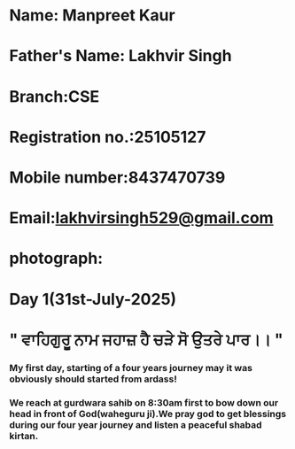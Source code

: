 # Name: Manpreet Kaur
# Father's Name: Lakhvir Singh 
# Branch:CSE
# Registration no.:25105127
# Mobile number:8437470739
# Email:lakhvirsingh529@gmail.com
# photograph:
# Day 1(31st-July-2025)
# " ਵਾਹਿਗੁਰੂ ਨਾਮ ਜਹਾਜ਼ ਹੈ ਚੜੇ ਸੋ ਉਤਰੇ ਪਾਰ।। "
### My first day, starting of a four years journey may it was obviously should started from ardass!
### We reach at gurdwara sahib on 8:30am first to bow down our head in front of God(waheguru ji).We pray god to get blessings during our four year journey and listen a peaceful shabad kirtan.

